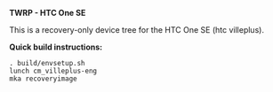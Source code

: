 **TWRP - HTC One SE**

This is a recovery-only device tree for the HTC One SE (htc villeplus).

**Quick build instructions:**

    . build/envsetup.sh
    lunch cm_villeplus-eng
    mka recoveryimage
